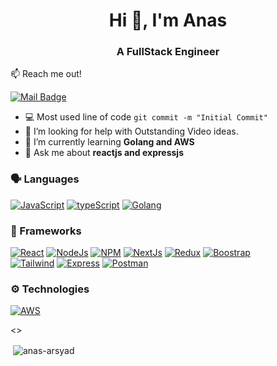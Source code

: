
<h1 align="center">Hi 👋, I'm Anas</h1>
<h3 align="center">A FullStack Engineer</h3>

:mailbox: Reach me out!

 [![Mail Badge](https://img.shields.io/badge/anas--arsyad-c0392b?style=flat&labelColor=c0392b&logo=gmail&logoColor=white)](mailto:anasarsyad10@gmail.com)

- :computer: Most used line of code `git commit -m "Initial Commit"`
- 🤔 I’m looking for help with Outstanding Video ideas.
- 🌱 I’m currently learning **Golang and AWS**
- 💬 Ask me about **reactjs and expressjs**


### 🗣️ Languages
[![JavaScript](https://img.shields.io/badge/JavaScript-323330?style=for-the-badge&logo=javascript&logoColor=F7DF1E)](#)
[![typeScript](https://img.shields.io/badge/TypeScript-007ACC?style=for-the-badge&logo=typescript&logoColor=white)](#)
[![Golang](https://img.shields.io/badge/Go--lang-00ADD8?style=for-the-badge&logo=go&logoColor=blue)](#)

### 🚀 Frameworks
[![React](https://img.shields.io/badge/React-20232A?style=for-the-badge&logo=react&logoColor=61DAFB)](#)
[![NodeJs](https://img.shields.io/badge/Node.js-339933?style=for-the-badge&logo=nodedotjs&logoColor=white)](#)
[![NPM](https://img.shields.io/badge/npm-CB3837?style=for-the-badge&logo=npm&logoColor=white)](#)
[![NextJs](https://img.shields.io/badge/next.js-000000?style=for-the-badge&logo=nextdotjs&logoColor=white)](#)
[![Redux](https://img.shields.io/badge/Redux-593D88?style=for-the-badge&logo=redux&logoColor=white)](#)
[![Boostrap](https://img.shields.io/badge/Bootstrap-563D7C?style=for-the-badge&logo=bootstrap&logoColor=white)](#)\
[![Tailwind](https://img.shields.io/badge/Tailwind_CSS-38B2AC?style=for-the-badge&logo=tailwind-css&logoColor=white)](#)
[![Express](https://img.shields.io/badge/Express.js-000000?style=for-the-badge&logo=express&logoColor=white)](#)
[![Postman](https://img.shields.io/badge/Postman-FF6C37?style=for-the-badge&logo=Postman&logoColor=white)](#)

### ⚙️ Technologies
[![AWS](https://img.shields.io/badge/Amazon_AWS-232F3E?style=for-the-badge&logo=amazon-aws&logoColor=blue)](#)


<> <p>&nbsp;<img align="center" src="https://github-readme-stats.vercel.app/api?username=anas-arsyad&show_icons=true&locale=en" alt="anas-arsyad" /></p>
